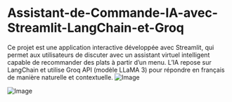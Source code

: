 # Assistant-de-Commande-IA-avec-Streamlit-LangChain-et-Groq


Ce projet est une application interactive développée avec Streamlit, qui permet aux utilisateurs de discuter avec un assistant virtuel intelligent capable de recommander des plats à partir d’un menu. L’IA repose sur LangChain et utilise Groq API (modèle LLaMA 3) pour répondre en français de manière naturelle et contextuelle.
![Image](https://github.com/user-attachments/assets/67ff14c3-9352-4d2d-9628-859d502378fb)

![Image](https://github.com/user-attachments/assets/72c3d741-de5d-4c7f-a19f-0e86ce607ae4)
